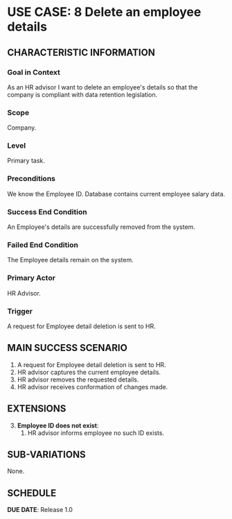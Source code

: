 # USE CASE: 8 Delete an employee details

## CHARACTERISTIC INFORMATION

### Goal in Context

As an HR advisor I want to delete an employee's details so that the company is compliant with data retention legislation. 

### Scope

Company.

### Level

Primary task.

### Preconditions

We know the Employee ID.  Database contains current employee salary data.

### Success End Condition

An Employee's details are successfully removed from the system.

### Failed End Condition

The Employee details remain on the system.

### Primary Actor

HR Advisor.

### Trigger

A request for Employee detail deletion is sent to HR.

## MAIN SUCCESS SCENARIO

1. A request for Employee detail deletion is sent to HR.
2. HR advisor captures the current employee details.
3. HR advisor removes the requested details.
4. HR advisor receives conformation of changes made.

## EXTENSIONS

3. **Employee ID does not exist**:
    1. HR advisor informs employee no such ID exists.

## SUB-VARIATIONS

None.

## SCHEDULE

**DUE DATE**: Release 1.0